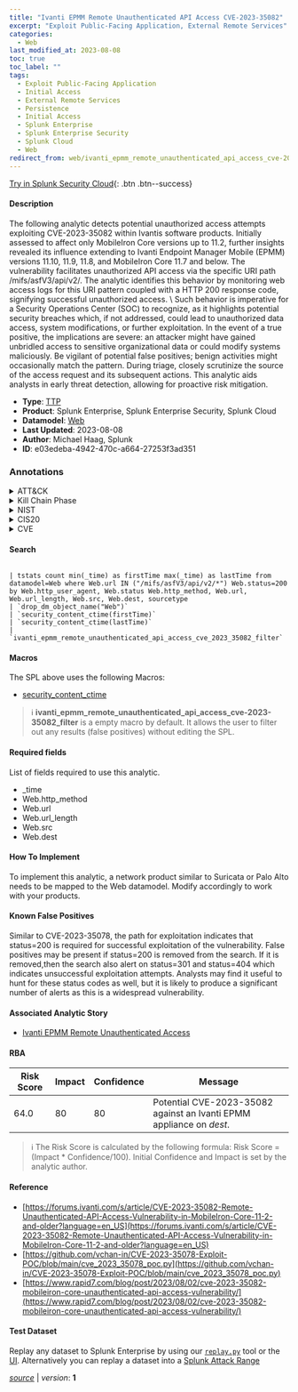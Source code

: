 ```yaml
---
title: "Ivanti EPMM Remote Unauthenticated API Access CVE-2023-35082"
excerpt: "Exploit Public-Facing Application, External Remote Services"
categories:
  - Web
last_modified_at: 2023-08-08
toc: true
toc_label: ""
tags:
  - Exploit Public-Facing Application
  - Initial Access
  - External Remote Services
  - Persistence
  - Initial Access
  - Splunk Enterprise
  - Splunk Enterprise Security
  - Splunk Cloud
  - Web
redirect_from: web/ivanti_epmm_remote_unauthenticated_api_access_cve-2023-35082/
---
```




[Try in Splunk Security Cloud](https://www.splunk.com/en_us/cyber-security.html){: .btn .btn--success}

#### Description

The following analytic detects potential unauthorized access attempts exploiting CVE-2023-35082 within Ivantis software products. Initially assessed to affect only MobileIron Core versions up to 11.2, further insights revealed its influence extending to Ivanti Endpoint Manager Mobile (EPMM) versions 11.10, 11.9, 11.8, and MobileIron Core 11.7 and below. The vulnerability facilitates unauthorized API access via the specific URI path /mifs/asfV3/api/v2/. The analytic identifies this behavior by monitoring web access logs for this URI pattern coupled with a HTTP 200 response code, signifying successful unauthorized access. \ Such behavior is imperative for a Security Operations Center (SOC) to recognize, as it highlights potential security breaches which, if not addressed, could lead to unauthorized data access, system modifications, or further exploitation. In the event of a true positive, the implications are severe: an attacker might have gained unbridled access to sensitive organizational data or could modify systems maliciously. Be vigilant of potential false positives; benign activities might occasionally match the pattern. During triage, closely scrutinize the source of the access request and its subsequent actions. This analytic aids analysts in early threat detection, allowing for proactive risk mitigation.

- **Type**: [TTP](https://github.com/splunk/security_content/wiki/Detection-Analytic-Types)
- **Product**: Splunk Enterprise, Splunk Enterprise Security, Splunk Cloud
- **Datamodel**: [Web](https://docs.splunk.com/Documentation/CIM/latest/User/Web)
- **Last Updated**: 2023-08-08
- **Author**: Michael Haag, Splunk
- **ID**: e03edeba-4942-470c-a664-27253f3ad351

### Annotations
<details>
  <summary>ATT&CK</summary>

<div markdown="1">

#### [ATT&CK](https://attack.mitre.org/)

| ID          | Technique   | Tactic         |
| ----------- | ----------- |--------------- |
| [T1190](https://attack.mitre.org/techniques/T1190/) | Exploit Public-Facing Application | Initial Access |

| [T1133](https://attack.mitre.org/techniques/T1133/) | External Remote Services | Persistence, Initial Access |

</div>
</details>


<details>
  <summary>Kill Chain Phase</summary>

<div markdown="1">

* Delivery
* Installation


</div>
</details>


<details>
  <summary>NIST</summary>

<div markdown="1">

* DE.CM



</div>
</details>

<details>
  <summary>CIS20</summary>

<div markdown="1">

* CIS 13



</div>
</details>

<details>
  <summary>CVE</summary>

<div markdown="1">


</div>
</details>


#### Search

```

| tstats count min(_time) as firstTime max(_time) as lastTime from datamodel=Web where Web.url IN ("/mifs/asfV3/api/v2/*") Web.status=200 by Web.http_user_agent, Web.status Web.http_method, Web.url, Web.url_length, Web.src, Web.dest, sourcetype 
| `drop_dm_object_name("Web")` 
| `security_content_ctime(firstTime)` 
| `security_content_ctime(lastTime)` 
| `ivanti_epmm_remote_unauthenticated_api_access_cve_2023_35082_filter`
```

#### Macros
The SPL above uses the following Macros:
* [security_content_ctime](https://github.com/splunk/security_content/blob/develop/macros/security_content_ctime.yml)

> :information_source:
> **ivanti_epmm_remote_unauthenticated_api_access_cve-2023-35082_filter** is a empty macro by default. It allows the user to filter out any results (false positives) without editing the SPL.



#### Required fields
List of fields required to use this analytic.
* _time
* Web.http_method
* Web.url
* Web.url_length
* Web.src
* Web.dest



#### How To Implement
To implement this analytic, a network product similar to Suricata or Palo Alto needs to be mapped to the Web datamodel. Modify accordingly to work with your products.
#### Known False Positives
Similar to CVE-2023-35078, the path for exploitation indicates that status=200 is required for successful exploitation of the vulnerability. False positives may be present if status=200 is removed from the search.  If it is removed,then the search also alert on status=301 and status=404 which indicates unsuccessful exploitation attempts.  Analysts may find it useful to hunt for these status codes as well, but it is likely to produce a significant number of alerts as this is a widespread vulnerability.

#### Associated Analytic Story
* [Ivanti EPMM Remote Unauthenticated Access](/stories/ivanti_epmm_remote_unauthenticated_access)




#### RBA

| Risk Score  | Impact      | Confidence   | Message      |
| ----------- | ----------- |--------------|--------------|
| 64.0 | 80 | 80 | Potential CVE-2023-35082 against an Ivanti EPMM appliance on $dest$. |


> :information_source:
> The Risk Score is calculated by the following formula: Risk Score = (Impact * Confidence/100). Initial Confidence and Impact is set by the analytic author.


#### Reference

* [https://forums.ivanti.com/s/article/CVE-2023-35082-Remote-Unauthenticated-API-Access-Vulnerability-in-MobileIron-Core-11-2-and-older?language=en_US](https://forums.ivanti.com/s/article/CVE-2023-35082-Remote-Unauthenticated-API-Access-Vulnerability-in-MobileIron-Core-11-2-and-older?language=en_US)
* [https://github.com/vchan-in/CVE-2023-35078-Exploit-POC/blob/main/cve_2023_35078_poc.py](https://github.com/vchan-in/CVE-2023-35078-Exploit-POC/blob/main/cve_2023_35078_poc.py)
* [https://www.rapid7.com/blog/post/2023/08/02/cve-2023-35082-mobileiron-core-unauthenticated-api-access-vulnerability/](https://www.rapid7.com/blog/post/2023/08/02/cve-2023-35082-mobileiron-core-unauthenticated-api-access-vulnerability/)



#### Test Dataset
Replay any dataset to Splunk Enterprise by using our [`replay.py`](https://github.com/splunk/attack_data#using-replaypy) tool or the [UI](https://github.com/splunk/attack_data#using-ui).
Alternatively you can replay a dataset into a [Splunk Attack Range](https://github.com/splunk/attack_range#replay-dumps-into-attack-range-splunk-server)




[*source*](https://github.com/splunk/security_content/tree/develop/detections/web/ivanti_epmm_remote_unauthenticated_api_access_cve-2023-35082.yml) \| *version*: **1**